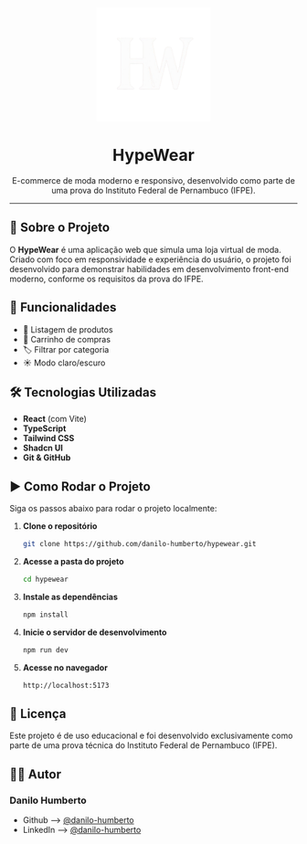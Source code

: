 <p align="center">
  <img src="public/logo-dark.png" alt="HypeWear Logo" width="200">
</p>

<h1 align="center"> HypeWear</h1>

<p align="center">
  E-commerce de moda moderno e responsivo, desenvolvido como parte de uma prova do Instituto Federal de Pernambuco (IFPE).
</p>

---

## 📌 Sobre o Projeto

O **HypeWear** é uma aplicação web que simula uma loja virtual de moda. Criado com foco em responsividade e experiência do usuário, o projeto foi desenvolvido para demonstrar habilidades em desenvolvimento front-end moderno, conforme os requisitos da prova do IFPE.

## 🚀 Funcionalidades

- 🧾 Listagem de produtos
- 🛒 Carrinho de compras
- 🏷️ Filtrar por categoria
- ☀️ Modo claro/escuro

## 🛠️ Tecnologias Utilizadas

- **React** (com Vite)
- **TypeScript**
- **Tailwind CSS**
- **Shadcn UI**
- **Git & GitHub**

## ▶️ Como Rodar o Projeto

Siga os passos abaixo para rodar o projeto localmente:

1. **Clone o repositório**

   ```bash
   git clone https://github.com/danilo-humberto/hypewear.git
   ```

2. **Acesse a pasta do projeto**

   ```bash
   cd hypewear
   ```

3. **Instale as dependências**
   ```bash
   npm install
   ```
4. **Inicie o servidor de desenvolvimento**

   ```bash
   npm run dev
   ```

5. **Acesse no navegador**
   ```bash
   http://localhost:5173
   ```

## 📄 Licença

Este projeto é de uso educacional e foi desenvolvido exclusivamente como parte de uma prova técnica do Instituto Federal de Pernambuco (IFPE).

## 🙋‍♂️ Autor

### Danilo Humberto

- Github --> [@danilo-humberto](https://www.github.com/danilo-humberto)
- LinkedIn --> [@danilo-humberto](https://www.linkedin.com/in/danilo-humberto-28a771215/)
